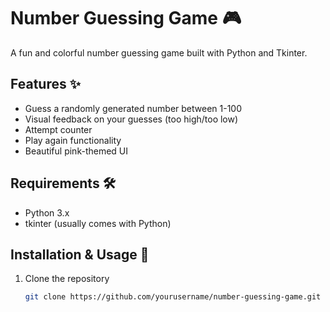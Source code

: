# Number Guessing Game 🎮

A fun and colorful number guessing game built with Python and Tkinter.

## Features ✨
- Guess a randomly generated number between 1-100
- Visual feedback on your guesses (too high/too low)
- Attempt counter
- Play again functionality
- Beautiful pink-themed UI

## Requirements 🛠️
- Python 3.x
- tkinter (usually comes with Python)

## Installation & Usage 🚀
1. Clone the repository
   ```bash
   git clone https://github.com/yourusername/number-guessing-game.git